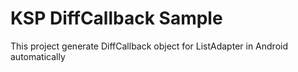 # KSP DiffCallback Sample

This project generate DiffCallback object for ListAdapter in Android automatically
